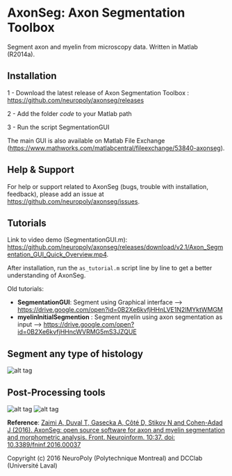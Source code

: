 # AxonSeg: Axon Segmentation Toolbox
Segment axon and myelin from microscopy data. Written in Matlab (R2014a).

## Installation

1 - Download the latest release of Axon Segmentation Toolbox : https://github.com/neuropoly/axonseg/releases

2 - Add the folder *code* to your Matlab path

3 - Run the script SegmentationGUI

The main GUI is also available on Matlab File Exchange (https://www.mathworks.com/matlabcentral/fileexchange/53840-axonseg).

## Help & Support

For help or support related to AxonSeg (bugs, trouble with installation, feedback), please add an issue at https://github.com/neuropoly/axonseg/issues.

## Tutorials

Link to video demo (SegmentationGUI.m): https://github.com/neuropoly/axonseg/releases/download/v2.1/Axon_Segmentation_GUI_Quick_Overview.mp4.

After installation, run the ```as_tutorial.m``` script line by line to get a better understanding of AxonSeg.

Old tutorials:
  * **SegmentationGUI**: Segment using Graphical interface --> https://drive.google.com/open?id=0B2Xe6kvfjHHnLVE1N2lMYktWMGM
  * **myelinInitialSegmention** : Segment myelin using axon segmentation as input -->  https://drive.google.com/open?id=0B2Xe6kvfjHHncWVRMG5mS3JZQUE

## Segment any type of histology
![alt tag](https://github.com/neuropoly/axon_segmentation/blob/master/doc/various_modalities.png)

## Post-Processing tools
![alt tag](https://github.com/neuropoly/axon_segmentation/blob/master/doc/stats_extraction.png)
![alt tag](https://github.com/neuropoly/axon_segmentation/blob/master/doc/histo_MRI.png)

**Reference**: [Zaimi A, Duval T, Gasecka A, Côté D, Stikov N and Cohen-Adad J (2016). AxonSeg: open source software for axon and myelin segmentation and morphometric analysis. Front. Neuroinform. 10:37. doi: 10.3389/fninf.2016.00037](http://journal.frontiersin.org/article/10.3389/fninf.2016.00037/abstract)

Copyright (c) 2016 NeuroPoly (Polytechnique Montreal) and DCClab (Université Laval)


